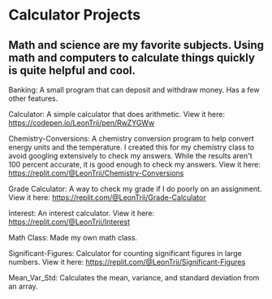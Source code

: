 # Calculator Projects

## Math and science are my favorite subjects. Using math and computers to calculate things quickly is quite helpful and cool.

Banking: A small program that can deposit and withdraw money. Has a few other features.

Calculator: A simple calculator that does arithmetic. View it here: https://codepen.io/LeonTrii/pen/RwZYGWw

Chemistry-Conversions: A chemistry conversion program to help convert energy units and the temperature. I created this for my chemistry class to avoid googling extensively to check my answers. While the results aren't 100 percent accurate, it is good enough to check my answers. View it here: https://replit.com/@LeonTrii/Chemistry-Conversions

Grade Calculator: A way to check my grade if I do poorly on an assignment. View it here: https://replit.com/@LeonTrii/Grade-Calculator

Interest: An interest calculator. View it here: https://replit.com/@LeonTrii/Interest

Math Class: Made my own math class.

Significant-Figures: Calculator for counting significant figures in large numbers. View it here: https://replit.com/@LeonTrii/Significant-Figures

Mean_Var_Std: Calculates the mean, variance, and standard deviation from an array.
